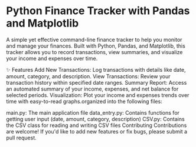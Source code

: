 ﻿# Python Finance Tracker with Pandas and Matplotlib
A simple yet effective command-line finance tracker to help you monitor and manage your finances. Built with Python, Pandas, and Matplotlib, this tracker allows you to record transactions, view summaries, and visualize your income and expenses over time.

✨ Features
Add New Transactions: Log transactions with details like date, amount, category, and description.
View Transactions: Review your transaction history within specified date ranges.
Summary Report: Access an automated summary of your income, expenses, and net balance for selected periods.
Visualization: Plot your income and expenses trends over time with easy-to-read graphs.organized into the following files:

main.py: The main application file
data_entry.py: Contains functions for getting user input (date, amount, category, description)
CSV.py: Contains the CSV class for reading and writing CSV files
Contributing
Contributions are welcome! If you'd like to add new features or fix bugs, please submit a pull request.
